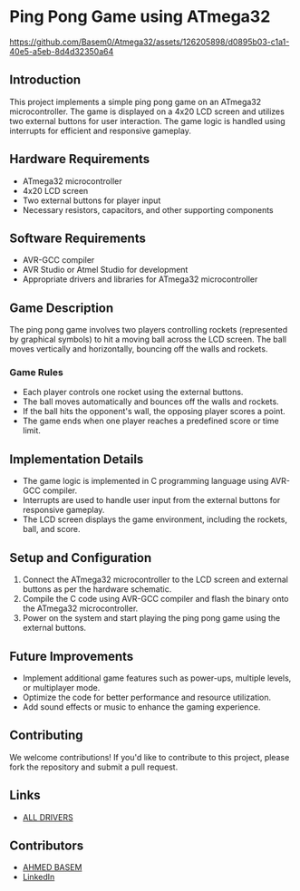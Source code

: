 # Ping Pong Game using ATmega32

https://github.com/Basem0/Atmega32/assets/126205898/d0895b03-c1a1-40e5-a5eb-8d4d32350a64

## Introduction
This project implements a simple ping pong game on an ATmega32 microcontroller. The game is displayed on a 4x20 LCD screen and utilizes two external buttons for user interaction. The game logic is handled using interrupts for efficient and responsive gameplay.

## Hardware Requirements
- ATmega32 microcontroller
- 4x20 LCD screen
- Two external buttons for player input
- Necessary resistors, capacitors, and other supporting components

## Software Requirements
- AVR-GCC compiler
- AVR Studio or Atmel Studio for development
- Appropriate drivers and libraries for ATmega32 microcontroller

## Game Description
The ping pong game involves two players controlling rockets (represented by graphical symbols) to hit a moving ball across the LCD screen. The ball moves vertically and horizontally, bouncing off the walls and rockets.

### Game Rules
- Each player controls one rocket using the external buttons.
- The ball moves automatically and bounces off the walls and rockets.
- If the ball hits the opponent's wall, the opposing player scores a point.
- The game ends when one player reaches a predefined score or time limit.

## Implementation Details
- The game logic is implemented in C programming language using AVR-GCC compiler.
- Interrupts are used to handle user input from the external buttons for responsive gameplay.
- The LCD screen displays the game environment, including the rockets, ball, and score.

## Setup and Configuration
1. Connect the ATmega32 microcontroller to the LCD screen and external buttons as per the hardware schematic.
2. Compile the C code using AVR-GCC compiler and flash the binary onto the ATmega32 microcontroller.
3. Power on the system and start playing the ping pong game using the external buttons.

## Future Improvements
- Implement additional game features such as power-ups, multiple levels, or multiplayer mode.
- Optimize the code for better performance and resource utilization.
- Add sound effects or music to enhance the gaming experience.

## Contributing
We welcome contributions! If you'd like to contribute to this project, please fork the repository and submit a pull request.

## Links
- [ALL DRIVERS](https://github.com/Basem0/Atmega32/tree/main/Drivers)

## Contributors
- [AHMED BASEM](https://github.com/Basem0/)
- [LinkedIn](https://www.linkedin.com/in/ahmed-basem-988529272/)
  
